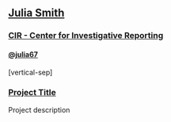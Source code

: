 ## [Julia Smith]()

### [CIR - Center for Investigative Reporting](http://cironline.org/)

#### [@julia67](http://twitter.com/julia67)

[vertical-sep]

### <a target="_blank" href="URL">Project Title</a>

Project description

<!-- .element: class="proj_desc"-->

<a target="_blank" href="">
    <img alt="" class="img_60" data-src="images/julia1.jpg"></img>
</a>